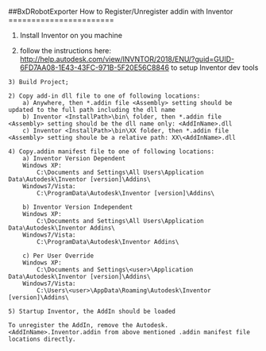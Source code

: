 ##BxDRobotExporter
How to Register/Unregister addin with Inventor
	=======================
  1) Install Inventor on you machine
  
  2) follow the instructions here: http://help.autodesk.com/view/INVNTOR/2018/ENU/?guid=GUID-6FD7AA08-1E43-43FC-971B-5F20E56C8846 to setup Inventor
    dev tools
  
	3) Build Project;

	2) Copy add-in dll file to one of following locations: 
		a) Anywhere, then *.addin file <Assembly> setting should be updated to the full path including the dll name
		b) Inventor <InstallPath>\bin\ folder, then *.addin file <Assembly> setting should be the dll name only: <AddInName>.dll
		c) Inventor <InstallPath>\bin\XX folder, then *.addin file <Assembly> setting shoule be a relative path: XX\<AddInName>.dll

	4) Copy.addin manifest file to one of following locations:
		a) Inventor Version Dependent
		Windows XP:
			C:\Documents and Settings\All Users\Application Data\Autodesk\Inventor [version]\Addins\
		Windows7/Vista:
			C:\ProgramData\Autodesk\Inventor [version]\Addins\

		b) Inventor Version Independent
		Windows XP:
			C:\Documents and Settings\All Users\Application Data\Autodesk\Inventor Addins\
		Windows7/Vista:
			C:\ProgramData\Autodesk\Inventor Addins\

		c) Per User Override
		Windows XP:
			C:\Documents and Settings\<user>\Application Data\Autodesk\Inventor [version]\Addins\
		Windows7/Vista:
			C:\Users\<user>\AppData\Roaming\Autodesk\Inventor [version]\Addins\

	5) Startup Inventor, the AddIn should be loaded

	To unregister the AddIn, remove the Autodesk.<AddInName>.Inventor.addin from above mentioned .addin manifest file locations directly.
